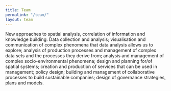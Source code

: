 ```yaml
---
title: Team
permalink: "/team/"
layout: team
---
```


New approaches to spatial analysis, correlation of information and knowledge building. Data collection and analysis; visualisation and communication of complex phenomena that data analysis allows us to explore; analysis of production processes and management of complex data sets and the processes they derive from; analysis and management of complex socio-environmental phenomena; design and planning for/of spatial systems; creation and production of services that can be used in management; policy design; building and management of collaborative processes to build sustainable companies; design of governance strategies, plans and models.
